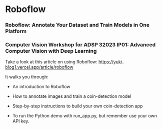 # Roboflow
### Roboflow: Annotate Your Dataset and Train Models in One Platform
### Computer Vision Workshop for ADSP 32023 IP01: Advanced Computer Vision with Deep Learning

Take a look at this article on using Roboflow: https://yuki-blog1.vercel.app/article/roboflow

It walks you through:

- An introduction to Roboflow

- How to annotate images and train a coin-detection model

- Step-by-step instructions to build your own coin-detection app

- To run the Python demo with run_app.py, but remember use your own API key.
